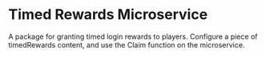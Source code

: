 # Timed Rewards Microservice

A package for granting timed login rewards to players. 
Configure a piece of timedRewards content, and use the Claim function on the microservice. 
